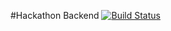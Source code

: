 #Hackathon Backend [![Build Status](https://travis-ci.org/fullstackforhackathon/backendHackathone.svg?branch=master)](https://travis-ci.org/fullstackforhackathon/backendHackathone)